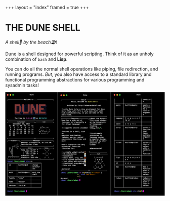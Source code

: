 +++
layout = "index"
framed = true
+++
# THE DUNE SHELL
*A shell🐚 by the beach🏖️!*

Dune is a shell designed for powerful scripting. Think of it as an unholy combination of `bash` and **Lisp**.

You can do all the normal shell operations like piping, file redirection, and running programs. *But*, you also have access to a standard library and functional programming abstractions for various programming and sysadmin tasks!

![Dune Shell](splash.png)